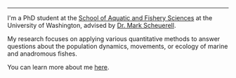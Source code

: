 ***

I'm a PhD student at the [School of Aquatic and Fishery Sciences](https://fish.uw.edu) at the University of Washington, advised by [Dr. Mark Scheuerell](https://depts.washington.edu/appliedecology/).

My research focuses on applying various quantitative methods to answer questions about the population dynamics, movements, or ecology of marine and anadromous fishes.

You can learn more about me [here](https://www.markusmin.com).
